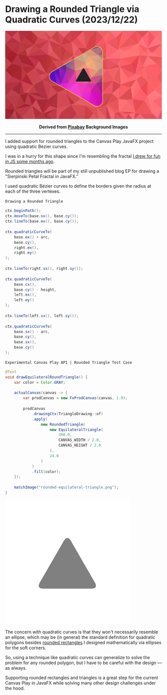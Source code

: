 <!-- Copyright (c) 2023 Tobias Briones. All rights reserved. -->
<!-- SPDX-License-Identifier: CC-BY-4.0 -->
<!-- This file is part of https://github.com/tobiasbriones/blog -->

# Drawing a Rounded Triangle via Quadratic Curves (2023/12/22)

![](static/drawing-a-rounded-triangle-via-quadratic-curves-2023-12-22.png)

<p align="center">
<b>
Derived from
<a href="static/notice#cover">Pixabay</a> Background Images
</b>
</p>

---

I added support for rounded triangles to the Canvas Play JavaFX project using
quadratic Bézier curves.

I was in a hurry for this shape since I'm resembling the fractal
[I drew for fun in JS some months ago](https://blog.mathsoftware.engineer/an-excited-time-drawing-mandala-fractals-today-2023-04-06).

Rounded triangles will be part of my still unpublished blog EP for drawing a
"Sierpinski Petal Fractal in JavaFX."

I used quadratic Bézier curves to define the borders given the radius at each of
the three vertexes.

`Drawing a Rounded Triangle`

```java
ctx.beginPath();
ctx.moveTo(base.sx(), base.cy());
ctx.lineTo(base.ex(), base.cy());

ctx.quadraticCurveTo(
    base.ex() + arc,
    base.cy(),
    right.ex(),
    right.ey()
);

ctx.lineTo(right.sx(), right.sy());

ctx.quadraticCurveTo(
    base.cx(),
    base.cy() - height,
    left.ex(),
    left.ey()
);

ctx.lineTo(left.sx(), left.sy());

ctx.quadraticCurveTo(
    base.sx() - arc,
    base.cy(),
    base.sx(),
    base.cy()
);
```

`Experimental Canvas Play API | Rounded Triangle Test Case`

```java
@Test
void drawEquilateralRoundTriangle() {
    var color = Color.GRAY;

    actualCanvas(canvas -> {
        var prodCanvas = new FxProdCanvas(canvas, 1.0);

        prodCanvas
            .drawingCtx(TriangleDrawing::of)
            .apply(
                new RoundedTriangle(
                    new EquilateralTriangle(
                        200.0,
                        CANVAS_WIDTH / 2.0,
                        CANVAS_HEIGHT / 2.0
                    ),
                    24.0
                )
            )
            .fill(color);
    });

    matchImage("rounded-equilateral-triangle.png");
}
```

![](test-case-_-rounded-equilateral-triangle.png)

The concern with quadratic curves is that they won't necessarily resemble an
ellipse, which may be (in general) the standard definition for quadratic
polygons besides
[rounded rectangles](/designing-a-rounded-rectangle-against-pragmatic-misconceptions#rounded-rectangle)
I designed mathematically via ellipses for the soft corners.

So, using a technique like quadratic curves can generalize to solve the problem
for any rounded polygon, but I have to be careful with the design —as always.

Supporting rounded rectangles and triangles is a great step for the current
Canvas Play in JavaFX while solving many other design challenges under the
hood.
